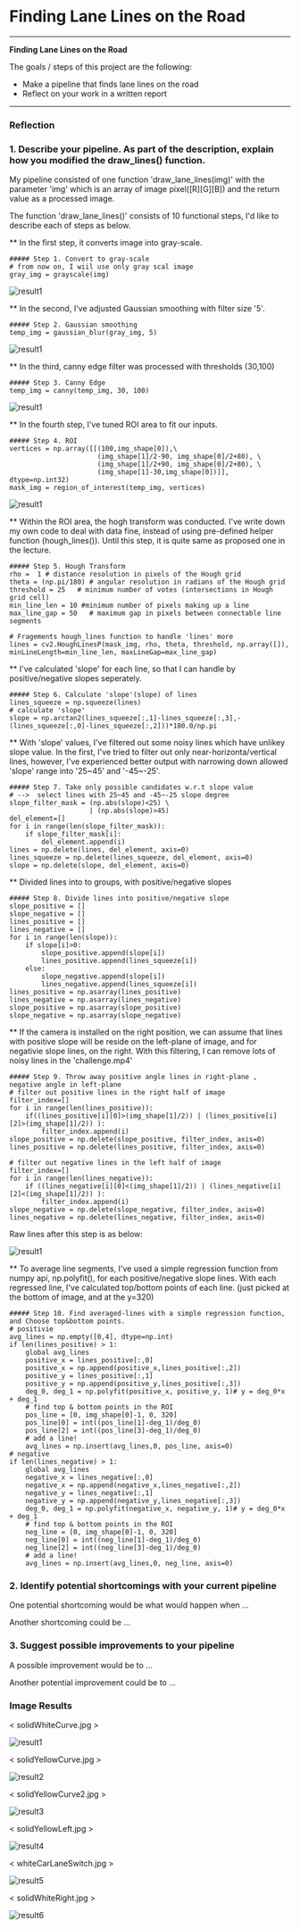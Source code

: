 # **Finding Lane Lines on the Road** 
---

**Finding Lane Lines on the Road**

The goals / steps of this project are the following:
* Make a pipeline that finds lane lines on the road
* Reflect on your work in a written report


[//]: # (Image References)

[image1]: ./examples/grayscale.jpg "Grayscale"

---




### Reflection

### 1. Describe your pipeline. As part of the description, explain how you modified the draw_lines() function.

My pipeline consisted of one function 'draw_lane_lines(img)' with the parameter 'img' which is an array of image pixel([R][G][B]) and the return value as a processed image. 

The function 'draw_lane_lines()' consists of 10 functional steps, I'd like to describe each of steps  as below.

** In the first step, it converts image into gray-scale.

    ##### Step 1. Convert to gray-scale
    # from now on, I wiil use only gray scal image
    gray_img = grayscale(img)

![result1](./test_images_output/0_gray_img.jpg)


** In the second, I've adjusted Gaussian smoothing with filter size '5'. 

    ##### Step 2. Gaussian smoothing
    temp_img = gaussian_blur(gray_img, 5)

![result1](./test_images_output/1_gaussian_blur.jpg)


** In the third, canny edge filter was processed with thresholds (30,100)
    
    ##### Step 3. Canny Edge
    temp_img = canny(temp_img, 30, 100)

![result1](./test_images_output/2_canny_edge.jpg)

** In the fourth step, I've tuned ROI area to fit our inputs. 

    ##### Step 4. ROI
    vertices = np.array([[(100,img_shape[0]),\
                          (img_shape[1]/2-90, img_shape[0]/2+80), \
                          (img_shape[1]/2+90, img_shape[0]/2+80), \
                          (img_shape[1]-30,img_shape[0])]], dtype=np.int32)
    mask_img = region_of_interest(temp_img, vertices)

![result1](./test_images_output/3_roi.jpg)


** Within the ROI area, the hogh transform was conducted. I've write down my own code to deal with data fine, instead of using pre-defined helper function (hough_lines()).  Until this step, it is quite same as proposed one in the lecture. 
    
    ##### Step 5. Hough Transform
    rho =  1 # distance resolution in pixels of the Hough grid
    theta = (np.pi/180) # angular resolution in radians of the Hough grid
    threshold = 25   # minimum number of votes (intersections in Hough grid cell)
    min_line_len = 10 #minimum number of pixels making up a line
    max_line_gap = 50   # maximum gap in pixels between connectable line segments
    
    # Fragements hough_lines function to handle 'lines' more
    lines = cv2.HoughLinesP(mask_img, rho, theta, threshold, np.array([]), minLineLength=min_line_len, maxLineGap=max_line_gap)
    

** I've calculated 'slope' for each line, so that I can handle by positive/negative slopes seperately. 

    ##### Step 6. Calculate 'slope'(slope) of lines 
    lines_squeeze = np.squeeze(lines)
    # calculate 'slope'
    slope = np.arctan2(lines_squeeze[:,1]-lines_squeeze[:,3],-(lines_squeeze[:,0]-lines_squeeze[:,2]))*180.0/np.pi
    


** With 'slope' values, I've filtered out some noisy lines which have unlikey slope value. In the first, I've tried to filter out only near-horizonta/vertical lines, however, I've experienced better output with narrowing down allowed 'slope' range into '25~45' and '-45~-25'. 
 
    ##### Step 7. Take only possible candidates w.r.t slope value
    # -->  select lines with 25~45 and -45~-25 slope degree
    slope_filter_mask = (np.abs(slope)<25) \
                        | (np.abs(slope)>45)
    del_element=[]
    for i in range(len(slope_filter_mask)):
        if slope_filter_mask[i]:
            del_element.append(i)
    lines = np.delete(lines, del_element, axis=0)
    lines_squeeze = np.delete(lines_squeeze, del_element, axis=0)
    slope = np.delete(slope, del_element, axis=0)
 

** Divided lines into to groups, with positive/negative slopes


    ##### Step 8. Divide lines into positive/negative slope
    slope_positive = []
    slope_negative = []
    lines_positive = []
    lines_negative = []
    for i in range(len(slope)):
        if slope[i]>0:
            slope_positive.append(slope[i])
            lines_positive.append(lines_squeeze[i])
        else:
            slope_negative.append(slope[i])
            lines_negative.append(lines_squeeze[i])
    lines_positive = np.asarray(lines_positive)
    lines_negative = np.asarray(lines_negative)
    slope_positive = np.asarray(slope_positive)
    slope_negative = np.asarray(slope_negative)


** If the camera is installed on the right position, we can assume that lines with positive slope will be reside on the left-plane of image, and for negativie slope lines, on the right. With this filtering, I can remove lots of noisy lines in the 'challenge.mp4' 

    ##### Step 9. Throw away positive angle lines in right-plane ,  negative angle in left-plane
    # filter out positive lines in the right half of image
    filter_index=[]
    for i in range(len(lines_positive)):
        if((lines_positive[i][0]>(img_shape[1]/2)) | (lines_positive[i][2]>(img_shape[1]/2)) ):
            filter_index.append(i)
    slope_positive = np.delete(slope_positive, filter_index, axis=0)
    lines_positive = np.delete(lines_positive, filter_index, axis=0)
  
    # filter out negative lines in the left half of image
    filter_index=[]
    for i in range(len(lines_negative)):
        if ((lines_negative[i][0]<(img_shape[1]/2)) | (lines_negative[i][2]<(img_shape[1]/2)) ):
            filter_index.append(i)
    slope_negative = np.delete(slope_negative, filter_index, axis=0)
    lines_negative = np.delete(lines_negative, filter_index, axis=0)

Raw lines after this step is as below:  

![result1](./test_images_output/5_pos_neg_lines.jpg)

    

** To average line segments, I've used a simple regression function from numpy api, np.polyfit(), for each positive/negative slope lines. With each regressed line, I've calculated top/bottom points of each line. (just picked at the bottom of image, and at the y=320) 


    ##### Step 10. Find averaged-lines with a simple regression function, and Choose top&bottom points. 
    # positivie
    avg_lines = np.empty([0,4], dtype=np.int)
    if len(lines_positive) > 1:
        global avg_lines
        positive_x = lines_positive[:,0]
        positive_x = np.append(positive_x,lines_positive[:,2])
        positive_y = lines_positive[:,1]
        positive_y = np.append(positive_y,lines_positive[:,3])
        deg_0, deg_1 = np.polyfit(positive_x, positive_y, 1)# y = deg_0*x + deg_1
        # find top & bottom points in the ROI
        pos_line = [0, img_shape[0]-1, 0, 320]
        pos_line[0] = int((pos_line[1]-deg_1)/deg_0)
        pos_line[2] = int((pos_line[3]-deg_1)/deg_0)
        # add a line!
        avg_lines = np.insert(avg_lines,0, pos_line, axis=0)
    # negative
    if len(lines_negative) > 1:
        global avg_lines
        negative_x = lines_negative[:,0]
        negative_x = np.append(negative_x,lines_negative[:,2])
        negative_y = lines_negative[:,1]
        negative_y = np.append(negative_y,lines_negative[:,3])
        deg_0, deg_1 = np.polyfit(negative_x, negative_y, 1)# y = deg_0*x + deg_1
        # find top & bottom points in the ROI
        neg_line = [0, img_shape[0]-1, 0, 320]
        neg_line[0] = int((neg_line[1]-deg_1)/deg_0)
        neg_line[2] = int((neg_line[3]-deg_1)/deg_0)
        # add a line!
        avg_lines = np.insert(avg_lines,0, neg_line, axis=0)



### 2. Identify potential shortcomings with your current pipeline


One potential shortcoming would be what would happen when ... 

Another shortcoming could be ...


### 3. Suggest possible improvements to your pipeline

A possible improvement would be to ...

Another potential improvement could be to ...



### Image Results


< solidWhiteCurve.jpg >

![result1](./test_images_output/solidWhiteCurve.jpg)


< solidYellowCurve.jpg >

![result2](./test_images_output/solidYellowCurve.jpg)

< solidYellowCurve2.jpg >

![result3](./test_images_output/solidYellowCurve2.jpg)

< solidYellowLeft.jpg >

![result4](./test_images_output/solidYellowLeft.jpg)

< whiteCarLaneSwitch.jpg >

![result5](./test_images_output/whiteCarLaneSwitch.jpg)

< solidWhiteRight.jpg >

![result6](./test_images_output/solidWhiteRight.jpg)

